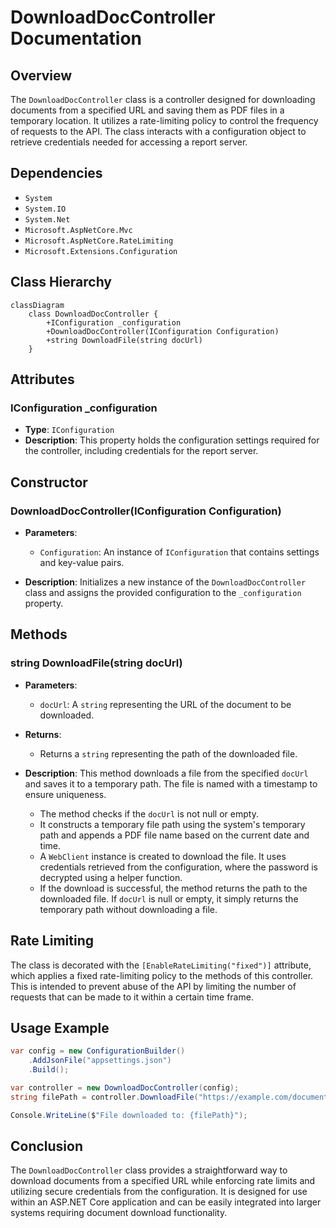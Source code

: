 # DownloadDocController Documentation

## Overview

The `DownloadDocController` class is a controller designed for downloading documents from a specified URL and saving them as PDF files in a temporary location. It utilizes a rate-limiting policy to control the frequency of requests to the API. The class interacts with a configuration object to retrieve credentials needed for accessing a report server.

## Dependencies

- `System`
- `System.IO`
- `System.Net`
- `Microsoft.AspNetCore.Mvc`
- `Microsoft.AspNetCore.RateLimiting`
- `Microsoft.Extensions.Configuration`

## Class Hierarchy

```mermaid
classDiagram
    class DownloadDocController {
        +IConfiguration _configuration
        +DownloadDocController(IConfiguration Configuration)
        +string DownloadFile(string docUrl)
    }
```

## Attributes

### IConfiguration _configuration

- **Type**: `IConfiguration`
- **Description**: This property holds the configuration settings required for the controller, including credentials for the report server.

## Constructor

### DownloadDocController(IConfiguration Configuration)

- **Parameters**: 
  - `Configuration`: An instance of `IConfiguration` that contains settings and key-value pairs.
  
- **Description**: 
  Initializes a new instance of the `DownloadDocController` class and assigns the provided configuration to the `_configuration` property.

## Methods

### string DownloadFile(string docUrl)

- **Parameters**: 
  - `docUrl`: A `string` representing the URL of the document to be downloaded.

- **Returns**: 
  - Returns a `string` representing the path of the downloaded file.

- **Description**: 
  This method downloads a file from the specified `docUrl` and saves it to a temporary path. The file is named with a timestamp to ensure uniqueness. 

  - The method checks if the `docUrl` is not null or empty.
  - It constructs a temporary file path using the system's temporary path and appends a PDF file name based on the current date and time.
  - A `WebClient` instance is created to download the file. It uses credentials retrieved from the configuration, where the password is decrypted using a helper function.
  - If the download is successful, the method returns the path to the downloaded file. If `docUrl` is null or empty, it simply returns the temporary path without downloading a file.

## Rate Limiting

The class is decorated with the `[EnableRateLimiting("fixed")]` attribute, which applies a fixed rate-limiting policy to the methods of this controller. This is intended to prevent abuse of the API by limiting the number of requests that can be made to it within a certain time frame.

## Usage Example

```csharp
var config = new ConfigurationBuilder()
    .AddJsonFile("appsettings.json")
    .Build();

var controller = new DownloadDocController(config);
string filePath = controller.DownloadFile("https://example.com/document.pdf");

Console.WriteLine($"File downloaded to: {filePath}");
```

## Conclusion

The `DownloadDocController` class provides a straightforward way to download documents from a specified URL while enforcing rate limits and utilizing secure credentials from the configuration. It is designed for use within an ASP.NET Core application and can be easily integrated into larger systems requiring document download functionality.